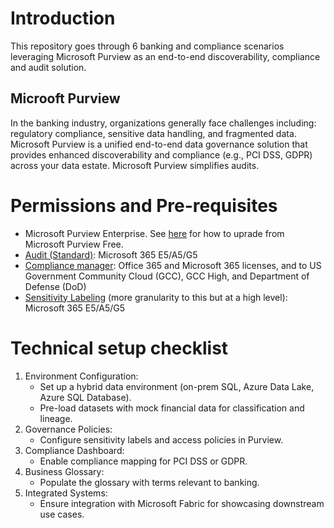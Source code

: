 # Introduction
This repository goes through 6 banking and compliance scenarios leveraging Microsoft Purview as an end-to-end discoverability, compliance and audit solution.

## Microoft Purview
In the banking industry, organizations generally face challenges including: regulatory compliance, sensitive data handling, and fragmented data. 
Microsoft Purview is a unified end-to-end data governance solution that provides enhanced discoverability and compliance (e.g., PCI DSS, GDPR) across your data estate.
Microsoft Purview simplifies audits.

# Permissions and Pre-requisites
- Microsoft Purview Enterprise. See [here]([url](https://learn.microsoft.com/en-us/purview/upgrade#upgrade)) for how to uprade from Microsoft Purview Free.
- [Audit (Standard)]([url](https://learn.microsoft.com/en-us/office365/servicedescriptions/microsoft-365-service-descriptions/microsoft-365-tenantlevel-services-licensing-guidance/microsoft-purview-service-description#microsoft-purview-audit-standard)): Microsoft 365 E5/A5/G5
- [Compliance manager]([url](https://learn.microsoft.com/en-us/office365/servicedescriptions/microsoft-365-service-descriptions/microsoft-365-tenantlevel-services-licensing-guidance/microsoft-purview-service-description#microsoft-purview-compliance-manager)): Office 365 and Microsoft 365 licenses, and to US Government Community Cloud (GCC), GCC High, and Department of Defense (DoD)
- [Sensitivity Labeling]([url](https://learn.microsoft.com/en-us/office365/servicedescriptions/microsoft-365-service-descriptions/microsoft-365-tenantlevel-services-licensing-guidance/microsoft-purview-service-description#microsoft-purview-information-protection-sensitivity-labeling)) (more granularity to this but at a high level): Microsoft 365 E5/A5/G5
  
# Technical setup checklist
1. Environment Configuration:
    - Set up a hybrid data environment (on-prem SQL, Azure Data Lake, Azure SQL Database).
    - Pre-load datasets with mock financial data for classification and lineage.
2. Governance Policies:
    - Configure sensitivity labels and access policies in Purview.
3. Compliance Dashboard:
    - Enable compliance mapping for PCI DSS or GDPR.
4. Business Glossary:
    - Populate the glossary with terms relevant to banking.
5. Integrated Systems:
    - Ensure integration with Microsoft Fabric for showcasing downstream use cases.

